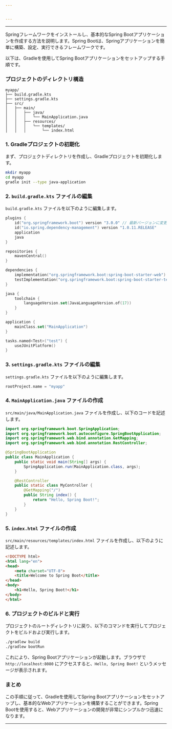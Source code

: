 ```yaml
---


---
```



---

Springフレームワークをインストールし、基本的なSpring Bootアプリケーションを作成する方法を説明します。Spring Bootは、Springアプリケーションを簡単に構築、設定、実行できるフレームワークです。

以下は、Gradleを使用してSpring Bootアプリケーションをセットアップする手順です。

### プロジェクトのディレクトリ構造

```
myapp/
├── build.gradle.kts
├── settings.gradle.kts
├── src/
│   ├── main/
│   │   ├── java/
│   │   │   └── MainApplication.java
│   │   ├── resources/
│   │   │   └── templates/
│   │   │       └── index.html
```

### 1. Gradleプロジェクトの初期化

まず、プロジェクトディレクトリを作成し、Gradleプロジェクトを初期化します。

```bash
mkdir myapp
cd myapp
gradle init --type java-application
```

### 2. `build.gradle.kts` ファイルの編集

`build.gradle.kts` ファイルを以下のように編集します。

```kotlin
plugins {
    id("org.springframework.boot") version "3.0.0" // 最新バージョンに変更
    id("io.spring.dependency-management") version "1.0.11.RELEASE"
    application
    java
}

repositories {
    mavenCentral()
}

dependencies {
    implementation("org.springframework.boot:spring-boot-starter-web")
    testImplementation("org.springframework.boot:spring-boot-starter-test")
}

java {
    toolchain {
        languageVersion.set(JavaLanguageVersion.of(17))
    }
}

application {
    mainClass.set("MainApplication")
}

tasks.named<Test>("test") {
    useJUnitPlatform()
}
```

### 3. `settings.gradle.kts` ファイルの編集

`settings.gradle.kts` ファイルを以下のように編集します。

```kotlin
rootProject.name = "myapp"
```

### 4. `MainApplication.java` ファイルの作成

`src/main/java/MainApplication.java` ファイルを作成し、以下のコードを記述します。

```java
import org.springframework.boot.SpringApplication;
import org.springframework.boot.autoconfigure.SpringBootApplication;
import org.springframework.web.bind.annotation.GetMapping;
import org.springframework.web.bind.annotation.RestController;

@SpringBootApplication
public class MainApplication {
    public static void main(String[] args) {
        SpringApplication.run(MainApplication.class, args);
    }

    @RestController
    public static class MyController {
        @GetMapping("/")
        public String index() {
            return "Hello, Spring Boot!";
        }
    }
}
```

### 5. `index.html` ファイルの作成

`src/main/resources/templates/index.html` ファイルを作成し、以下のように記述します。

```html
<!DOCTYPE html>
<html lang="en">
<head>
    <meta charset="UTF-8">
    <title>Welcome to Spring Boot</title>
</head>
<body>
    <h1>Hello, Spring Boot!</h1>
</body>
</html>
```

### 6. プロジェクトのビルドと実行

プロジェクトのルートディレクトリに戻り、以下のコマンドを実行してプロジェクトをビルドおよび実行します。

```bash
./gradlew build
./gradlew bootRun
```

これにより、Spring Bootアプリケーションが起動します。ブラウザで `http://localhost:8080` にアクセスすると、`Hello, Spring Boot!` というメッセージが表示されます。

### まとめ

この手順に従って、Gradleを使用してSpring Bootアプリケーションをセットアップし、基本的なWebアプリケーションを構築することができます。Spring Bootを使用すると、Webアプリケーションの開発が非常にシンプルかつ迅速になります。

---
